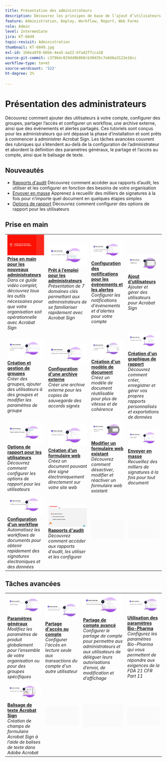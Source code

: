 ```yaml
---
title: Présentation des administrateurs
description: Découvrez les principes de base de l’ajout d’utilisateurs à votre compte, de la configuration de groupes, du partage d’accès et de la configuration d’un workflow, d’une archive externe et d’événements et alertes partagés
feature: Administration, Deploy, Workflow, Report, Web Forms
role: Admin
level: Intermediate
jira: KT-6849
topic-revisit: Administration
thumbnail: KT-6849.jpg
exl-id: 1b6ea9f0-6bbb-4ea5-aa22-bfa42f7cca18
source-git-commit: c37964c029dd0b068cb30d35c7e666a3122e16cc
workflow-type: tm+mt
source-wordcount: '522'
ht-degree: 2%

---
```


# Présentation des administrateurs

Découvrez comment ajouter des utilisateurs à votre compte, configurer des groupes, partager l’accès et configurer un workflow, une archive externe, ainsi que des événements et alertes partagés. Ces tutoriels sont conçus pour les administrateurs qui ont dépassé la phase d’installation et sont prêts à commencer à administrer Acrobat Sign. Les tâches avancées couvrent des rubriques qui s’étendent au-delà de la configuration de l’administrateur et abordent la définition des paramètres généraux, le partage et l’accès au compte, ainsi que le balisage de texte.

## Nouveautés

* [Rapports d&#39;audit](audit-reports.md)
Découvrez comment accéder aux rapports d’audit, les utiliser et les configurer en fonction des besoins de votre organisation
* [Envoyer en masse](../sign-advanced-users/megasign.md)
Apprenez à recueillir des milliers de signatures à la fois pour n’importe quel document en quelques étapes simples
* [Options de rapport](report-options.md)
Découvrez comment configurer des options de rapport pour les utilisateurs

## Prise en main

<table style="table-layout:fixed">
<tr>
  <td>
    <a href="get-started-admin.md">
      <img alt="Prise en main pour les nouveaux administrateurs" src="../assets/Gettingstartedadmin_1280.png" />
    </a>
    <div>
    <a href="get-started-admin.md"><strong>Prise en main pour les nouveaux administrateurs</strong></a>
    </div>
    <em>Dans ce guide vidéo complet, découvrez tous les outils nécessaires pour que votre organisation soit opérationnelle avec Acrobat Sign</em>
    <br>
  </td>
  <td>
    <a href="up-and-running-admin.md">
      <img alt="Prêt à l’emploi pour les administrateurs" src="../assets/Up-Running.png" />
    </a>
    <div>
    <a href="up-and-running-admin.md"><strong>Prêt à l’emploi pour les administrateurs</strong></a>
    </div>
    <em>Présentation de 7 domaines clés permettant aux administrateurs de se familiariser rapidement avec Acrobat Sign</em>
    <br>
  </td>
  <td>
    <a href="set-up-shared-events-and-alert.md">
      <img alt="Configuration d’événements partagés et d’alertes" src="../assets/Notifications_1280.png" />
    </a>
    <div>
    <a href="set-up-shared-events-and-alert.md"><strong>Configuration des notifications pour les événements et les alertes</strong></a>
    </div>
    <em>Configurer les notifications d'événements et d'alertes pour votre compte</em>
    <br>
  </td>
  <td>
    <a href="add-users-to-your-account.md">
      <img alt="Ajout d’utilisateurs" src="../assets/Adding-Users.png" />
    </a>
    <div>
    <a href="add-users-to-your-account.md"><strong>Ajout d’utilisateurs</strong></a>
    </div>
    <em>Ajouter et gérer des utilisateurs pour Acrobat Sign</em>
    <br>
  </td>
</tr>
<tr>
 <td>
    <a href="create-and-manage-groups.md">
      <img alt="Création et gestion de groupes" src="../assets/Creating-Groups.png" />
    </a>
    <div>
    <a href="create-and-manage-groups.md"><strong>Création et gestion de groupes</strong></a>
    </div>
    <em>Créer des groupes, ajouter des utilisateurs à des groupes et modifier les paramètres de groupe</em>
    <br>
  </td>
  <td>
    <a href="set-up-your-external-archive.md">
      <img alt="Configuration d’une archive externe" src="../assets/ExternalArchive.png" />
    </a>
    <div>
    <a href="set-up-your-external-archive.md"><strong>Configuration d'une archive externe</strong></a>
    </div>
    <em>Créer une archive externe pour les copies de sauvegarde des accords signés</em>
    <br>
  </td>
  <td>
    <a href="../sign-advanced-users/create-a-template.md">
      <img alt="Création d’un modèle de document" src="../assets/Template.png" />
    </a>
    <div>
    <a href="../sign-advanced-users/create-a-template.md"><strong>Création d'un modèle de document</strong></a>
    </div>
    <em>Créez un modèle de document réutilisable pour plus de vitesse et de cohérence</em>
    <br>
  </td>
  <td>
    <a href="create-a-report.md">
      <img alt="Création d&apos;un graphique de rapport" src="../assets/Reportchart.png" />
    </a>
    <div>
    <a href="create-a-report.md"><strong>Création d'un graphique de rapport</strong></a>
    </div>
    <em>Découvrez comment créer, enregistrer et gérer vos propres rapports personnalisés et exportations de données</em>
    <br>
  </td>
</tr>
<tr>
  <td>
    <a href="report-options.md">
      <img alt="Options de rapport pour les utilisateurs" src="../assets/report-options.png" />
    </a>
    <div>
    <a href="report-options.md"><strong>Options de rapport pour les utilisateurs</strong></a>
    </div>
    <em>Découvrez comment configurer les options de rapport pour les utilisateurs</em>
    <br>
  </td>
  <td>
    <a href="../sign-advanced-users/webform.md">
      <img alt="Création d’un formulaire web" src="../assets/Webform.png" />
    </a>
    <div>
    <a href="../sign-advanced-users/webform.md"><strong>Création d’un formulaire web</strong></a>
    </div>
    <em>Créez un document pouvant être signé électroniquement directement sur votre site web</em>
    <br>
  </td>
  <td>
    <a href="../sign-advanced-users/modify-webform.md">
      <img alt="Modification d’un formulaire web existant" src="../assets/Modifywebform.png" />
    </a>
    <div>
    <a href="../sign-advanced-users/modify-webform.md"><strong>Modifier un formulaire web existant</strong></a>
    </div>
    <em>Découvrez comment désactiver, modifier et réactiver un formulaire web existant</em>
    <br>
  </td>
  <td>
    <a href="../sign-advanced-users/megasign.md">
      <img alt="Envoi en masse" src="../assets/send-in-bulk.png" />
    </a>
    <div>
    <a href="../sign-advanced-users/megasign.md"><strong>Envoyer en masse</strong></a>
    </div>
    <em>Recueillez des milliers de signatures à la fois pour tout document</em>
    <br>
  </td>
</tr>
<tr>
  <td>
    <a href="building-a-custom-workflow.md">
      <img alt="Configuration d’un workflow" src="../assets/BuildingWorkflow.png" />
    </a>
    <div>
    <a href="building-a-custom-workflow.md"><strong>Configuration d'un workflow</strong></a>
    </div>
    <em>Automatisez les workflows de documents pour obtenir rapidement des signatures électroniques et des données</em>
    <br>
  </td>
  <td>
    <a href="audit-reports.md">
      <img alt="Rapports d’audit" src="../assets/audit-reports-configure.png" />
    </a>
    <div>
    <a href="audit-reports.md"><strong>Rapports d'audit</strong></a>
    </div>
    <em>Découvrez comment accéder aux rapports d'audit, les utiliser et les configurer</em>
    <br>
  </td>
  <td>
    <img alt="Espaceur" src="../assets/Grayspacer.png" />
    <div>
    <br>
  </td>
  <td>
    <img alt="Espaceur" src="../assets/Grayspacer.png" />
    <div>
    <br>
  </td>
</table>

## Tâches avancées

<table style="table-layout:fixed">
<tr>
  <td>
    <a href="learn-about-global-settings.md">
      <img alt="Paramètres généraux" src="../assets/GlobalSettings_1280.png">
    </a>
    <div>
    <a href="learn-about-global-settings.md"><strong>Paramètres généraux</strong></a>
    </div>
    <em>Modifiez les paramètres de produit globalement pour l’ensemble de votre organisation ou pour des groupes spécifiques</em>
    <br>
  </td>
  <td>
    <a href="share-account-access.md">
      <img alt="Partage de l’accès au compte" src="../assets/SharingAccess.png" />
    </a>  
    <div>
    <a href="share-account-access.md"><strong>Partage d'accès au compte</strong></a>
    </div>
    <em>Configurer l'accès en lecture seule aux transactions du compte d'un autre utilisateur</em>
    <br>
  </td>
  <td>
    <a href="advanced-account-sharing.md">
      <img alt="Partage de compte avancé" src="../assets/AdvancedSharing_1280.png" />
    </a>
    <div>
    <a href="advanced-account-sharing.md"><strong>Partage de compte avancé</strong></a>
    </div>
    <em>Configurer le partage de compte pour permettre aux administrateurs et aux utilisateurs de déléguer leurs autorisations d’envoi, de modification et d’affichage</em>
    <br>
  </td>
  <td>
    <a href="use-bio-pharma-settings.md">
      <img alt="Utilisation des paramètres Bio-Pharma" src="../assets/Bio_1280.png" />
    </a>
    <div>
    <a href="use-bio-pharma-settings.md"><strong>Utilisation des paramètres Bio-Pharma</strong></a>
    </div>
    <em>Configurez les paramètres Bio-Pharma qui vous permettent de répondre aux exigences de la FDA 21 CFR Part 11</em>
    <br>
  </td> 
</tr>
<tr>
   <td>
     <a href="../sign-advanced-users/adobe-sign-text-tagging.md">
      <img alt="Balisage de texte Acrobat Sign" src="../assets/Text-Tagging.png" />
    </a>
    <div>
    <a href="../sign-advanced-users/adobe-sign-text-tagging.md"><strong>Balisage de texte Acrobat Sign</strong></a>
    <div>
    <em>Création de champs de formulaire Acrobat Sign à l’aide de balises de texte dans Adobe Acrobat</em>
    <br>
  </td>
  <td>
    <img alt="Espaceur" src="../assets/Grayspacer.png" />
    <div>
    <br>
  </td>
  <td>
    <img alt="Espaceur" src="../assets/Grayspacer.png" />
    <div>
    <br>
  </td>
  <td>
    <img alt="Espaceur" src="../assets/Grayspacer.png" />
    <div>
    <br>
  </td>
</tr>
</table>

